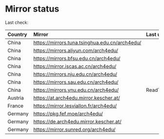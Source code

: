 <script src="./time.js"></script>
# Mirror status
Last check: <script type="text/javascript">localize(1695579604.265867);</script>

|Country|Mirror|Last update|
|:------|:-----|:----------|
|China|https://mirrors.tuna.tsinghua.edu.cn/arch4edu/|<script type="text/javascript">localize(1695536889);</script>|
|China|https://mirrors.aliyun.com/arch4edu/|<script type="text/javascript">localize(1695450594);</script>|
|China|https://mirrors.bfsu.edu.cn/arch4edu/|<script type="text/javascript">localize(1695536889);</script>|
|China|https://mirror.iscas.ac.cn/arch4edu/|<script type="text/javascript">localize(1695536889);</script>|
|China|https://mirrors.nju.edu.cn/arch4edu/|<script type="text/javascript">localize(1695493851);</script>|
|China|https://mirrors.sau.edu.cn/arch4edu/|<script type="text/javascript">localize(1695536889);</script>|
|China|https://mirrors.ynu.edu.cn/arch4edu/|ReadTimeout|
|Austria|https://at.arch4edu.mirror.kescher.at/|<script type="text/javascript">localize(1695536889);</script>|
|France|https://mirror.lesviallon.fr/arch4edu/|<script type="text/javascript">localize(1695536889);</script>|
|Germany|https://pkg.fef.moe/arch4edu/|<script type="text/javascript">localize(1695536889);</script>|
|Germany|https://de.arch4edu.mirror.kescher.at/|<script type="text/javascript">localize(1695536889);</script>|
|Germany|https://mirror.sunred.org/arch4edu/|<script type="text/javascript">localize(1695536889);</script>|

<script src="./tablefilter/tablefilter.js"></script>
<script src="./table.js"></script>